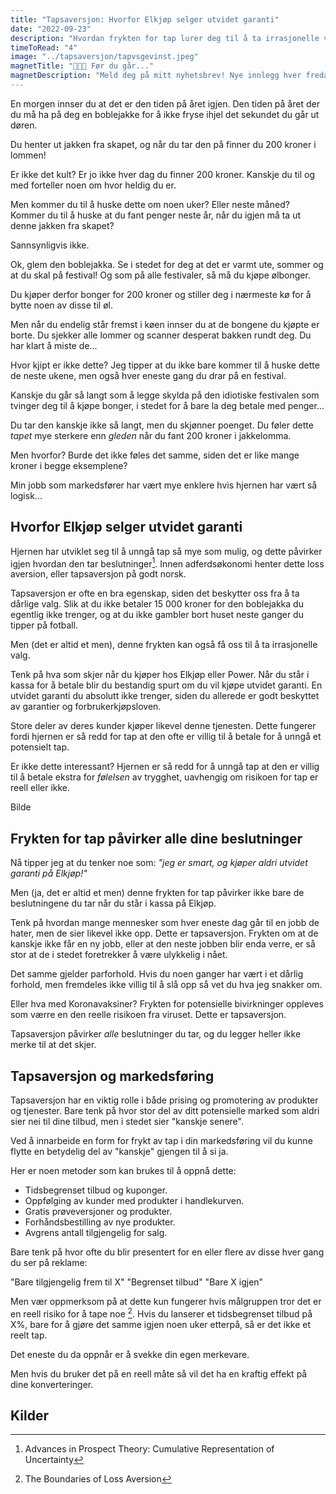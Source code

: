 ```yaml
---
title: "Tapsaversjon: Hvorfor Elkjøp selger utvidet garanti"
date: "2022-09-23"
description: "Hvordan frykten for tap lurer deg til å ta irrasjonelle valg"
timeToRead: "4"
image: "../tapsaversjon/tapvsgevinst.jpeg"
magnetTitle: "👋👋👋 Før du går..."
magnetDescription: "Meld deg på mitt nyhetsbrev! Nye innlegg hver fredag, rett i din innboks 💌"
---
```


En morgen innser du at det er den tiden på året igjen. Den tiden på året der du må ha på deg en boblejakke for å ikke fryse ihjel det sekundet du går ut døren. 

Du henter ut jakken fra skapet, og når du tar den på finner du 200 kroner i lommen! 

Er ikke det kult? Er jo ikke hver dag du finner 200 kroner. Kanskje du til og med forteller noen om hvor heldig du er. 

Men kommer du til å huske dette om noen uker? Eller neste måned? Kommer du til å huske at du fant penger neste år, når du igjen må ta ut denne jakken fra skapet? 

Sannsynligvis ikke. 

Ok, glem den boblejakka. Se i stedet for deg at det er varmt ute, sommer og at du skal på festival! Og som på alle festivaler, så må du kjøpe ølbonger. 

Du kjøper derfor bonger for 200 kroner og stiller deg i nærmeste kø for å bytte noen av disse til øl. 

Men når du endelig står fremst i køen innser du at de bongene du kjøpte er borte. Du sjekker alle lommer og scanner desperat bakken rundt deg. Du har klart å miste de... 

Hvor kjipt er ikke dette? Jeg tipper at du ikke bare kommer til å huske dette de neste ukene, men også hver eneste gang du drar på en festival. 

Kanskje du går så langt som å legge skylda på den idiotiske festivalen som tvinger deg til å kjøpe bonger, i stedet for å bare la deg betale med penger...

Du tar den kanskje ikke så langt, men du skjønner poenget. Du føler dette *tapet* mye sterkere enn *gleden* når du fant 200 kroner i jakkelomma. 

Men hvorfor? Burde det ikke føles det samme, siden det er like mange kroner i begge eksemplene?

Min jobb som markedsfører har vært mye enklere hvis hjernen har vært så logisk...

## Hvorfor Elkjøp selger utvidet garanti

Hjernen har utviklet seg til å unngå tap så mye som mulig, og dette påvirker igjen hvordan den tar beslutninger[^1]. Innen adferdsøkonomi henter dette loss aversion, eller tapsaversjon på godt norsk.

Tapsaversjon er ofte en bra egenskap, siden det beskytter oss fra å ta dårlige valg. Slik at du ikke betaler 15 000 kroner for den boblejakka du egentlig ikke trenger, og at du ikke gambler bort huset neste ganger du tipper på fotball. 

Men (det er altid et men), denne frykten kan også få oss til å ta irrasjonelle valg. 

Tenk på hva som skjer når du kjøper hos Elkjøp eller Power. Når du står i kassa for å betale blir du bestandig spurt om du vil kjøpe utvidet garanti. En utvidet garanti du absolutt ikke trenger, siden du allerede er godt beskyttet av garantier og forbrukerkjøpsloven.

Store deler av deres kunder kjøper likevel denne tjenesten. Dette fungerer fordi hjernen er så redd for tap at den ofte er villig til å betale  for å unngå et potensielt tap. 

Er ikke dette interessant? Hjernen er så redd for å unngå tap at den er villig til å betale ekstra for *følelsen* av trygghet, uavhengig om risikoen for tap er reell eller ikke. 

Bilde 

## Frykten for tap påvirker alle dine beslutninger

Nå tipper jeg at du tenker noe som: *"jeg er smart, og kjøper aldri utvidet garanti på Elkjøp!"* 

Men (ja, det er altid et men) denne frykten for tap påvirker ikke bare de beslutningene du tar når du står i kassa på Elkjøp.  

Tenk på hvordan mange mennesker som hver eneste dag går til en jobb de hater, men de sier likevel ikke opp. Dette er tapsaversjon. Frykten om at de kanskje ikke får en ny jobb, eller at den neste jobben blir enda verre, er så stor at de i stedet foretrekker å være ulykkelig i nået. 

Det samme gjelder parforhold. Hvis du noen ganger har vært i et dårlig forhold, men fremdeles ikke villig til å slå opp så vet du hva jeg snakker om. 

Eller hva med Koronavaksiner? Frykten for potensielle bivirkninger oppleves som værre en den reelle risikoen fra viruset. Dette er tapsaversjon. 

Tapsaversjon påvirker *alle* beslutninger du tar, og du legger heller ikke merke til at det skjer. 

## Tapsaversjon og markedsføring

Tapsaversjon har en viktig rolle i både prising og promotering av produkter og tjenester. Bare tenk på hvor stor del av ditt potensielle marked som aldri sier nei til dine tilbud, men i stedet sier "kanskje senere". 

Ved å innarbeide en form for frykt av tap i din markedsføring vil du kunne flytte en betydelig del av "kanskje" gjengen til å si ja. 

Her er noen metoder som kan brukes til å oppnå dette:

* Tidsbegrenset tilbud og kuponger.
* Oppfølging av kunder med produkter i handlekurven.
* Gratis prøveversjoner og produkter.
* Forhåndsbestilling av nye produkter.
* Avgrens antall tilgjengelig for salg.

Bare tenk på hvor ofte du blir presentert for en eller flere av disse hver gang du ser på reklame:

"Bare tilgjengelig frem til X"
"Begrenset tilbud"
"Bare X igjen"

Men vær oppmerksom på at dette kun fungerer hvis målgruppen tror det er en reell risiko for å tape noe [^2]. Hvis du lanserer et tidsbegrenset tilbud på X%, bare for å gjøre det samme igjen noen uker etterpå, så er det ikke et reelt tap. 

Det eneste du da oppnår er å svekke din egen merkevare. 

Men hvis du bruker det på en reell måte så vil det ha en kraftig effekt på dine konverteringer. 

## Kilder

[^1]: Advances in Prospect Theory: Cumulative Representation of Uncertainty
[^2]: The Boundaries of Loss Aversion
